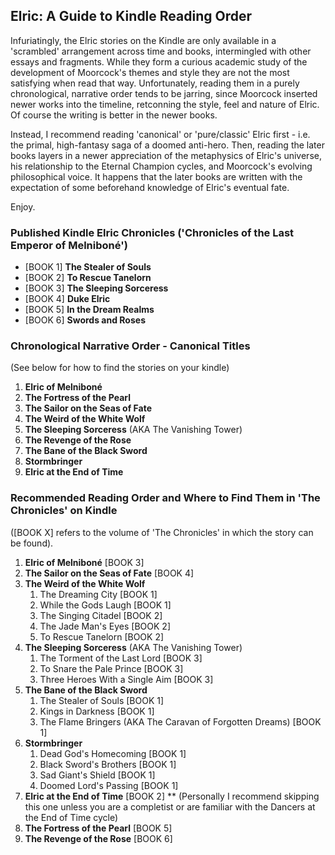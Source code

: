 ## Elric: A Guide to Kindle Reading Order

Infuriatingly, the Elric stories on the Kindle are only available in a 'scrambled' arrangement across time and books, intermingled with other essays and fragments. While they form a curious academic study of the development of Moorcock's themes and style they are not the most satisfying when read that way. Unfortunately, reading them in a purely chronological,  narrative order tends to be jarring, since Moorcock inserted newer works into the timeline, retconning the style, feel and nature of Elric. Of course the writing is better in the newer books.

Instead, I recommend reading 'canonical' or 'pure/classic' Elric first - i.e. the primal, high-fantasy saga of a doomed anti-hero. Then, reading the later books layers in a newer appreciation of the metaphysics of Elric's universe, his relationship to the Eternal Champion cycles, and Moorcock's evolving philosophical voice. It happens that the later books are written with the expectation of some beforehand knowledge of Elric's eventual fate.

Enjoy.

### Published Kindle Elric Chronicles ('Chronicles of the Last Emperor of Melniboné')
* [BOOK 1] **The Stealer of Souls**
* [BOOK 2] **To Rescue Tanelorn**
* [BOOK 3] **The Sleeping Sorceress**
* [BOOK 4] **Duke Elric**
* [BOOK 5] **In the Dream Realms**
* [BOOK 6] **Swords and Roses**

### Chronological Narrative Order - Canonical Titles
(See below for how to find the stories on your kindle)

1. **Elric of Melniboné**
1. **The Fortress of the Pearl**
1. **The Sailor on the Seas of Fate**
1. **The Weird of the White Wolf**
1. **The Sleeping Sorceress** (AKA The Vanishing Tower)
1. **The Revenge of the Rose**
1. **The Bane of the Black Sword**
1. **Stormbringer**
1. **Elric at the End of Time** 

### Recommended Reading Order and Where to Find Them in 'The Chronicles' on Kindle
([BOOK X] refers to the volume of 'The Chronicles' in which the story can be found).

1. **Elric of Melniboné**  [BOOK 3]
1. **The Sailor on the Seas of Fate** [BOOK 4]
1. **The Weird of the White Wolf**
    1. The Dreaming City [BOOK 1]
  	1. While the Gods Laugh [BOOK 1]
  	1. The Singing Citadel [BOOK 2]
  	1. The Jade Man's Eyes [BOOK 2]
  	1. To Rescue Tanelorn [BOOK 2]
1.  **The Sleeping Sorceress** (AKA The Vanishing Tower)
	1. The Torment of the Last Lord [BOOK 3]
	1. To Snare the Pale Prince [BOOK 3]
	1. Three Heroes With a Single Aim [BOOK 3]
1. **The Bane of the Black Sword**
	1. The Stealer of Souls [BOOK 1]
	1. Kings in Darkness [BOOK 1]
	1. The Flame Bringers (AKA The Caravan of Forgotten Dreams) [BOOK 1]
1. **Stormbringer**
	1. Dead God's Homecoming [BOOK 1]
	1. Black Sword's Brothers [BOOK 1]
	1. Sad Giant's Shield [BOOK 1]
	1. Doomed Lord's Passing [BOOK 1]
1. **Elric at the End of Time** [BOOK 2]
** (Personally I recommend skipping this one unless you are a completist or are familiar with the Dancers at the End of Time cycle)
1. **The Fortress of the Pearl** [BOOK 5]
1. **The Revenge of the Rose** [BOOK 6]
